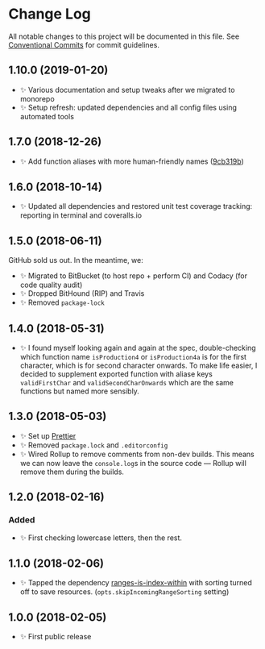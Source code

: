 # Change Log

All notable changes to this project will be documented in this file.
See [Conventional Commits](https://conventionalcommits.org) for commit guidelines.

## 1.10.0 (2019-01-20)

* ✨ Various documentation and setup tweaks after we migrated to monorepo
* ✨ Setup refresh: updated dependencies and all config files using automated tools

## 1.7.0 (2018-12-26)

* ✨ Add function aliases with more human-friendly names ([9cb319b](https://gitlab.com/codsen/codsen/tree/master/packages/charcode-is-valid-xml-name-character/commits/9cb319b))

## 1.6.0 (2018-10-14)

* ✨ Updated all dependencies and restored unit test coverage tracking: reporting in terminal and coveralls.io

## 1.5.0 (2018-06-11)

GitHub sold us out. In the meantime, we:

* ✨ Migrated to BitBucket (to host repo + perform CI) and Codacy (for code quality audit)
* ✨ Dropped BitHound (RIP) and Travis
* ✨ Removed `package-lock`

## 1.4.0 (2018-05-31)

* ✨ I found myself looking again and again at the spec, double-checking which function name `isProduction4` or `isProduction4a` is for the first character, which is for second character onwards. To make life easier, I decided to supplement exported function with aliase keys `validFirstChar` and `validSecondCharOnwards` which are the same functions but named more sensibly.

## 1.3.0 (2018-05-03)

* ✨ Set up [Prettier](https://prettier.io)
* ✨ Removed `package.lock` and `.editorconfig`
* ✨ Wired Rollup to remove comments from non-dev builds. This means we can now leave the `console.log`s in the source code — Rollup will remove them during the builds.

## 1.2.0 (2018-02-16)

### Added

* ✨ First checking lowercase letters, then the rest.

## 1.1.0 (2018-02-06)

* ✨ Tapped the dependency [ranges-is-index-within](https://bitbucket.org/codsen/ranges-is-index-within) with sorting turned off to save resources. (`opts.skipIncomingRangeSorting` setting)

## 1.0.0 (2018-02-05)

* ✨ First public release
